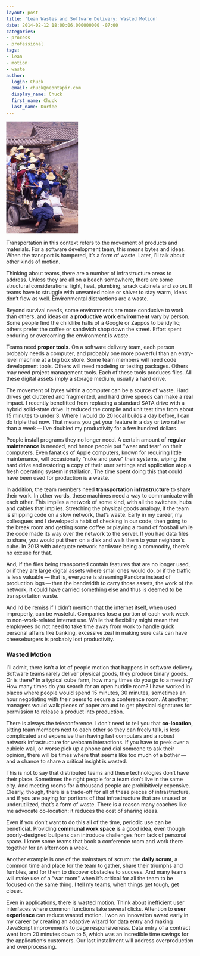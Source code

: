 ```yaml
---
layout: post
title: 'Lean Wastes and Software Delivery: Wasted Motion'
date: 2014-02-12 18:00:06.000000000 -07:00
categories:
- process
- professional
tags:
- lean
- motion
- waste
author:
  login: Chuck
  email: chuck@neontapir.com
  display_name: Chuck
  first_name: Chuck
  last_name: Durfee
---
```

[![transportation](/assets/transportation-193x300.jpg)](/assets/transportation-193x300.jpg)

Transportation in this context refers to the movement of products and materials. For a software development team, this means bytes and ideas. When the transport is hampered, it’s a form of waste. Later, I’ll talk about other kinds of motion.

Thinking about teams, there are a number of infrastructure areas to address. Unless they are all on a beach somewhere, there are some structural considerations: light, heat, plumbing, snack cabinets and so on. If teams have to struggle with unwanted noise or shiver to stay warm, ideas don’t flow as well. Environmental distractions are a waste.

Beyond survival needs, some environments are more conducive to work than others, and ideas on a **productive work environment** vary by person. Some people find the childlike halls of a Google or Zappos to be idyllic; others prefer the coffee or sandwich shop down the street. Effort spent enduring or overcoming the environment is waste.

Teams need **proper tools**. On a software delivery team, each person probably needs a computer, and probably one more powerful than an entry-level machine at a big box store. Some team members will need code development tools. Others will need modeling or testing packages. Others may need project management tools. Each of these tools produces files. All these digital assets imply a storage medium, usually a hard drive.

The movement of bytes within a computer can be a source of waste. Hard drives get cluttered and fragmented, and hard drive speeds can make a real impact. I recently benefitted from replacing a standard SATA drive with a hybrid solid-state drive. It reduced the compile and unit test time from about 15 minutes to under 3\. Where I would do 20 local builds a day before, I can do triple that now. That means you get your feature in a day or two rather than a week — I’ve doubled my productivity for a few hundred dollars.

People install programs they no longer need. A certain amount of **regular maintenance** is needed, and hence people put "wear and tear" on their computers. Even fanatics of Apple computers, known for requiring little maintenance, will occasionally "nuke and pave" their systems, wiping the hard drive and restoring a copy of their user settings and application atop a fresh operating system installation. The time spent doing this that could have been used for production is a waste.

In addition, the team members need **transportation infrastructure** to share their work. In other words, these machines need a way to communicate with each other. This implies a network of some kind, with all the switches, hubs and cables that implies. Stretching the physical goods analogy, if the team is shipping code on a slow network, that’s waste. Early in my career, my colleagues and I developed a habit of checking in our code, then going to the break room and getting some coffee or playing a round of foosball while the code made its way over the network to the server. If you had data files to share, you would put them on a disk and walk them to your neighbor’s cube. In 2013 with adequate network hardware being a commodity, there’s no excuse for that.

And, if the files being transported contain features that are no longer used, or if they are large digital assets where small ones would do, or if the traffic is less valuable — that is, everyone is streaming Pandora instead of production logs — then the bandwidth to carry those assets, the work of the network, it could have carried something else and thus is deemed to be transportation waste.

And I’d be remiss if I didn’t mention that the internet itself, when used improperly, can be wasteful. Companies lose a portion of each work week to non-work-related internet use. While that flexibility might mean that employees do not need to take time away from work to handle quick personal affairs like banking, excessive zeal in making sure cats can have cheeseburgers is probably lost productivity.

### Wasted Motion

I’ll admit, there isn’t a lot of people motion that happens in software delivery. Software teams rarely deliver physical goods, they produce binary goods. Or is there? In a typical cube farm, how many times do you go to a meeting? How many times do you search for an open huddle room? I have worked in places where people would spend 15 minutes, 30 minutes, sometimes an hour negotiating with their peers to secure a conference room. At another, managers would walk pieces of paper around to get physical signatures for permission to release a product into production.

There is always the teleconference. I don’t need to tell you that **co-location**, sitting team members next to each other so they can freely talk, is less complicated and expensive than having fast computers and a robust network infrastructure for webcam interactions. If you have to peek over a cubicle wall, or worse pick up a phone and dial someone to ask their opinion, there will be times where that seems like too much of a bother — and a chance to share a critical insight is wasted.

This is not to say that distributed teams and these technologies don’t have their place. Sometimes the right people for a team don’t live in the same city. And meeting rooms for a thousand people are prohibitively expensive. Clearly, though, there is a trade-off for all of these pieces of infrastructure, and if you are paying for portions of that infrastructure that are unused or underutilized, that’s a form of waste. There is a reason many coaches like me advocate co-location: it reduces the cost of sharing ideas.

Even if you don’t want to do this all of the time, periodic use can be beneficial. Providing **communal work space** is a good idea, even though poorly-designed bullpens can introduce challenges from lack of personal space. I know some teams that book a conference room and work there together for an afternoon a week.

Another example is one of the mainstays of scrum: the **daily scrum**, a common time and place for the team to gather, share their triumphs and fumbles, and for them to discover obstacles to success. And many teams will make use of a "war room" when it’s critical for all the team to be focused on the same thing. I tell my teams, when things get tough, get closer.

Even in applications, there is wasted motion. Think about inefficient user interfaces where common functions take several clicks. Attention to **user experience** can reduce wasted motion. I won an innovation award early in my career by creating an adaptive wizard for data entry and making JavaScript improvements to page responsiveness. Data entry of a contract went from 20 minutes down to 5, which was an incredible time savings for the application’s customers. Our last installment will address overproduction and overprocessing.

